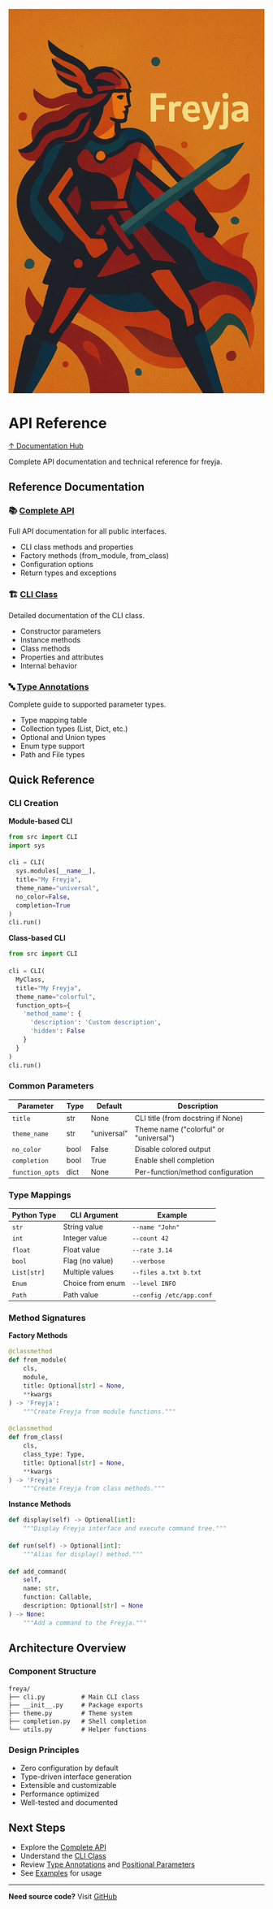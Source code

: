 ![Freyja Action](https://github.com/terracoil/freyja/raw/main/docs/freyja-action.png)
# API Reference

[↑ Documentation Hub](../README.md)

Complete API documentation and technical reference for freyja.

## Reference Documentation

### 📚 [Complete API](api.md)
Full API documentation for all public interfaces.
- CLI class methods and properties
- Factory methods (from_module, from_class)
- Configuration options
- Return types and exceptions

### 🏗️ [CLI Class](api.md)
Detailed documentation of the CLI class.
- Constructor parameters
- Instance methods
- Class methods
- Properties and attributes
- Internal behavior

### 🔤 [Type Annotations](../features/type-annotations.md)
Complete guide to supported parameter types.
- Type mapping table
- Collection types (List, Dict, etc.)
- Optional and Union types
- Enum type support
- Path and File types

## Quick Reference

### CLI Creation

**Module-based CLI**

```python
from src import CLI
import sys

cli = CLI(
  sys.modules[__name__],
  title="My Freyja",
  theme_name="universal",
  no_color=False,
  completion=True
)
cli.run()
```

**Class-based CLI**

```python
from src import CLI

cli = CLI(
  MyClass,
  title="My Freyja",
  theme_name="colorful",
  function_opts={
    'method_name': {
      'description': 'Custom description',
      'hidden': False
    }
  }
)
cli.run()
```

### Common Parameters

| Parameter | Type | Default | Description |
|-----------|------|---------|-------------|
| `title` | str | None | CLI title (from docstring if None) |
| `theme_name` | str | "universal" | Theme name ("colorful" or "universal") |
| `no_color` | bool | False | Disable colored output |
| `completion` | bool | True | Enable shell completion |
| `function_opts` | dict | None | Per-function/method configuration |

### Type Mappings

| Python Type | CLI Argument | Example |
|-------------|--------------|---------|
| `str` | String value | `--name "John"` |
| `int` | Integer value | `--count 42` |
| `float` | Float value | `--rate 3.14` |
| `bool` | Flag (no value) | `--verbose` |
| `List[str]` | Multiple values | `--files a.txt b.txt` |
| `Enum` | Choice from enum | `--level INFO` |
| `Path` | Path value | `--config /etc/app.conf` |

### Method Signatures

**Factory Methods**
```python
@classmethod
def from_module(
    cls,
    module,
    title: Optional[str] = None,
    **kwargs
) -> 'Freyja':
    """Create Freyja from module functions."""

@classmethod  
def from_class(
    cls,
    class_type: Type,
    title: Optional[str] = None,
    **kwargs
) -> 'Freyja':
    """Create Freyja from class methods."""
```

**Instance Methods**
```python
def display(self) -> Optional[int]:
    """Display Freyja interface and execute command tree."""

def run(self) -> Optional[int]:
    """Alias for display() method."""

def add_command(
    self,
    name: str,
    function: Callable,
    description: Optional[str] = None
) -> None:
    """Add a command to the Freyja."""
```

## Architecture Overview

### Component Structure
```
freya/
├── cli.py          # Main CLI class
├── __init__.py     # Package exports
├── theme.py        # Theme system
├── completion.py   # Shell completion
└── utils.py        # Helper functions
```

### Design Principles
- Zero configuration by default
- Type-driven interface generation
- Extensible and customizable
- Performance optimized
- Well-tested and documented

## Next Steps

- Explore the [Complete API](api.md)
- Understand the [CLI Class](api.md)
- Review [Type Annotations](../features/type-annotations.md) and [Positional Parameters](../features/positional-parameters.md)
- See [Examples](../guides/examples.md) for usage

---

**Need source code?** Visit [GitHub](https://github.com/terracoil/freyja)